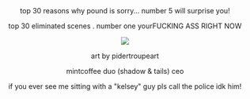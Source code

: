</div>

<div align="center">
top 30 reasons why pound is sorry... number 5 will surprise you!
  
top 30 eliminated scenes . number one yourFUCKING ASS RIGHT NOW

![](https://files.catbox.moe/9z0spg.png)

art by pidertroupeart 

mintcoffee duo (shadow & tails) ceo 

if you ever see me sitting with a "kelsey" guy pls call the police idk him!
</div>
